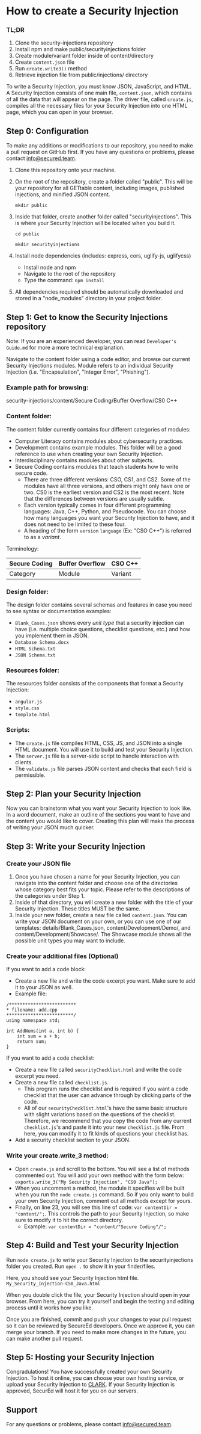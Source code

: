 # How to create a Security Injection

### TL;DR
1. Clone the security-injections repository
2. Install npm and make public/securityinjections folder
2. Create module/variant folder inside of content/directory
3. Create `content.json` file
4. Run `create.write3()` method
5. Retrieve injection file from public/injections/ directory

To write a Security Injection, you must know JSON, JavaScript, and HTML. A Security Injection consists of one main file, `content.json`, which contains of all the data that will appear on the page. The driver file, called `create.js`, compiles all the necessary files for your Security Injection into one HTML page, which you can open in your browser.

## Step 0: Configuration

To make any additions or modifications to our repository, you need to make a pull request on GitHub first. If you have any questions or problems, please contact info@secured.team.

1. Clone this repository onto your machine.
2. On the root of the repository, create a folder called "public". This will be your repository for all GETtable content, including images, published injections, and minified JSON content.

    `mkdir public`

3. Inside that folder, create another folder called "securityinjections". This is where your Security Injection will be located when you build it.

    `cd public`
    
    `mkdir securityinjections`

2. Install node dependencies (includes: express, cors, uglify-js, uglifycss)
    - Install node and npm
    - Navigate to the root of the repository
    - Type the command: `npm install`
5. All dependencies required should be automatically downloaded and stored in a "node_modules" directory in your project folder.

## Step 1: Get to know the Security Injections repository

Note: If you are an experienced developer, you can read `Developer's Guide.md` for more a more technical explanation.

Navigate to the content folder using a code editor, and browse our current Security Injections modules. Module refers to an individual Security Injection (i.e. "Encapsulation", "Integer Error", "Phishing").

### Example path for browsing:

security-injections/content/Secure Coding/Buffer Overflow/CS0 C++

### Content folder:

The content folder currently contains four different categories of modules:

- Computer Literacy contains modules about cybersecurity practices.
- Development contains example modules. This folder will be a good reference to use when creating your own Security Injection.
- Interdisciplinary contains modules about other subjects.
- Secure Coding contains modules that teach students how to write secure code.
    - There are three different versions: CSO, CS1, and CS2. Some of the modules have all three versions, and others might only have one or two. CS0 is the earliest version and CS2 is the most recent. Note that the differences between versions are usually subtle.
    - Each version typically comes in four different programming languages: Java, C++, Python, and Pseudocode. You can choose how many languages you want your Security Injection to have, and it does not need to be limited to these four.
    - A heading of the form `version` `language` (Ex: "CSO C++") is referred to as a *variant*.

Terminology:

Secure Coding | Buffer Overflow | CSO C++ |
| ----------- | --------------- | ------- |
| Category | Module | Variant |

### Design folder:

The design folder contains several schemas and features in case you need to see syntax or documentation examples:
- `Blank_Cases.json` shows every *unit type* that a security injection can have (i.e. multiple choice questions, checklist questions, etc.) and how you implement them in JSON.
- `Database Schema.docx`
- `HTML Schema.txt`
- `JSON Schema.txt`

### Resources folder:

The resources folder consists of the components that format a Security Injection:
- `angular.js` 
- `style.css`
- `template.html`

### Scripts:

- The `create.js` file compiles HTML, CSS, JS, and JSON into a single HTML document. You will use it to build and test your Security Injection.
- The `server.js` file is a server-side script to handle interaction with clients.
- The `validate.js` file parses JSON content and checks that each field is permissible.

## Step 2: Plan your Security Injection

Now you can brainstorm what you want your Security Injection to look like. In a word document, make an outline of the sections you want to have and the content you would like to cover. Creating this plan will make the process of writing your JSON much quicker.

## Step 3: Write your Security Injection

### Create your JSON file

1. Once you have chosen a name for your Security Injection, you can navigate into the content folder and choose one of the directories whose category best fits your topic. Please refer to the descriptions of the categories under Step 1.
2. Inside of that directory, you will create a new folder with the title of your Security Injection. These titles MUST be the same. 
3. Inside your new folder, create a new file called `content.json`. You can write your JSON document on your own, or you can use one of our templates: details/Blank_Cases.json, content/Development/Demo/, and content/Development/Showcase/. The Showcase module shows all the possible unit types you may want to include.

### Create your additional files (Optional)

If you want to add a code block:
- Create a new file and write the code excerpt you want. Make sure to add it to your JSON as well.
- Example file:
``` 
/*************************
* filename: add.cpp
*************************/
using namespace std;

int AddNums(int a, int b) {
    int sum = a + b;
    return sum;
}
```

If you want to add a code checklist:
- Create a new file called `securityChecklist.html` and write the code excerpt you need.
- Create a new file called `checklist.js`.
    - This program runs the checklist and is required if you want a code checklist that the user can advance through by clicking parts of the code.
    - All of our `securityChecklist.html`'s have the same basic structure with slight variations based on the questions of the checklist. Therefore, we recommend that you copy the code from any current `checklist.js`'s and paste it into your new `checklist.js` file. From here, you can modify it to fit kinds of questions your checklist has.
- Add a security checklist section to your JSON.

### Write your create.write_3 method:

- Open `create.js` and scroll to the bottom. You will see a list of methods commented out. You will add your own method with the form below:
`exports.write_3("My Security Injection", "CS0 Java");`
- When you uncomment a method, the module it specifies will be built when you run the `node create.js` command. So if you only want to build your own Security Injection, comment out all methods except for yours.
- Finally, on line 23, you will see this line of code: `var contentDir = "content/";`. This controls the path to your Security Injection, so make sure to modify it to hit the correct directory.
    - Example:
        `var contentDir = "content/"Secure Coding"/";`

## Step 4: Build and Test your Security Injection

Run `node create.js` to write your Security Injection to the securityinjections folder you created. 
Run `open .` to show it in your finder/files. 

Here, you should see your Security Injection html file. 
    `My_Security_Injection-CS0_Java.html`

When you double click the file, your Security Injection should open in your browser. From here, you can try it yourself and begin the testing and editing process until it works how you like.

Once you are finished, commit and push your changes to your pull request so it can be reviewed by SecureEd developers. Once we approve it, you can merge your branch. If you need to make more changes in the future, you can make another pull request. 

## Step 5: Hosting your Security Injection

Congradulations! You have successfully created your own Security Injection. To host it online, you can choose your own hosting service, or upload your Security Injection to [CLARK](https://clark.center/onion/dashboard). If your Security Injection is approved, SecurEd will host it for you on our servers. 

## Support

For any questions or problems, please contact info@secured.team.